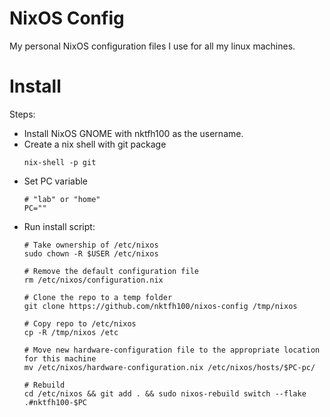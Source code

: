 
# NixOS Config

My personal NixOS configuration files I use for all my linux machines.

# Install

Steps:

* Install NixOS GNOME with nktfh100 as the username.
* Create a nix shell with git package
    ```
    nix-shell -p git
    ```
* Set PC variable
    ```
    # "lab" or "home"
    PC=""
    ```
* Run install script:
    ```
    # Take ownership of /etc/nixos
    sudo chown -R $USER /etc/nixos

    # Remove the default configuration file
    rm /etc/nixos/configuration.nix

    # Clone the repo to a temp folder
    git clone https://github.com/nktfh100/nixos-config /tmp/nixos

    # Copy repo to /etc/nixos
    cp -R /tmp/nixos /etc

    # Move new hardware-configuration file to the appropriate location for this machine
    mv /etc/nixos/hardware-configuration.nix /etc/nixos/hosts/$PC-pc/

    # Rebuild
    cd /etc/nixos && git add . && sudo nixos-rebuild switch --flake .#nktfh100-$PC
    ```